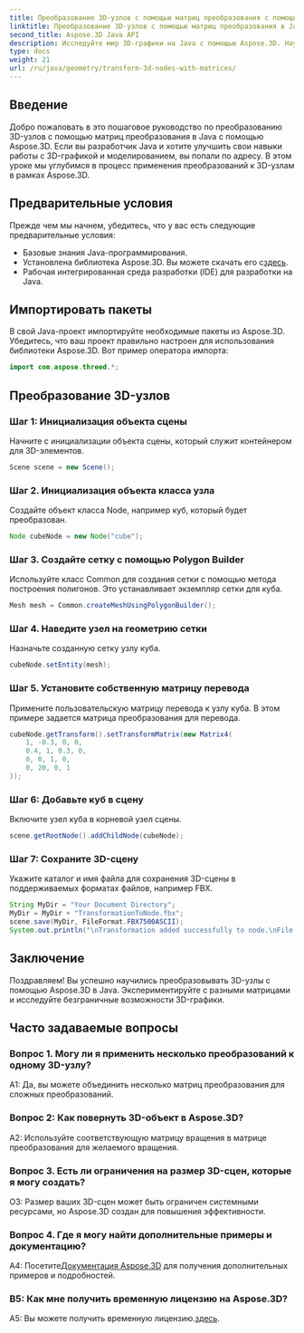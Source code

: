```yaml
---
title: Преобразование 3D-узлов с помощью матриц преобразования с помощью Aspose.3D
linktitle: Преобразование 3D-узлов с помощью матриц преобразования в Java с помощью Aspose.3D
second_title: Aspose.3D Java API
description: Исследуйте мир 3D-графики на Java с помощью Aspose.3D. Научитесь легко преобразовывать узлы с помощью матриц преобразования.
type: docs
weight: 21
url: /ru/java/geometry/transform-3d-nodes-with-matrices/
---
```

## Введение

Добро пожаловать в это пошаговое руководство по преобразованию 3D-узлов с помощью матриц преобразования в Java с помощью Aspose.3D. Если вы разработчик Java и хотите улучшить свои навыки работы с 3D-графикой и моделированием, вы попали по адресу. В этом уроке мы углубимся в процесс применения преобразований к 3D-узлам в рамках Aspose.3D.

## Предварительные условия

Прежде чем мы начнем, убедитесь, что у вас есть следующие предварительные условия:

- Базовые знания Java-программирования.
-  Установлена библиотека Aspose.3D. Вы можете скачать его с[здесь](https://releases.aspose.com/3d/java/).
- Рабочая интегрированная среда разработки (IDE) для разработки на Java.

## Импортировать пакеты

В свой Java-проект импортируйте необходимые пакеты из Aspose.3D. Убедитесь, что ваш проект правильно настроен для использования библиотеки Aspose.3D. Вот пример оператора импорта:

```java
import com.aspose.threed.*;

```

## Преобразование 3D-узлов

### Шаг 1: Инициализация объекта сцены

Начните с инициализации объекта сцены, который служит контейнером для 3D-элементов.

```java
Scene scene = new Scene();
```

### Шаг 2. Инициализация объекта класса узла

Создайте объект класса Node, например куб, который будет преобразован.

```java
Node cubeNode = new Node("cube");
```

### Шаг 3. Создайте сетку с помощью Polygon Builder

Используйте класс Common для создания сетки с помощью метода построения полигонов. Это устанавливает экземпляр сетки для куба.

```java
Mesh mesh = Common.createMeshUsingPolygonBuilder();
```

### Шаг 4. Наведите узел на геометрию сетки

Назначьте созданную сетку узлу куба.

```java
cubeNode.setEntity(mesh);
```

### Шаг 5. Установите собственную матрицу перевода

Примените пользовательскую матрицу перевода к узлу куба. В этом примере задается матрица преобразования для перевода.

```java
cubeNode.getTransform().setTransformMatrix(new Matrix4(
    1, -0.3, 0, 0,
    0.4, 1, 0.3, 0,
    0, 0, 1, 0,
    0, 20, 0, 1
));
```

### Шаг 6: Добавьте куб в сцену

Включите узел куба в корневой узел сцены.

```java
scene.getRootNode().addChildNode(cubeNode);
```

### Шаг 7: Сохраните 3D-сцену

Укажите каталог и имя файла для сохранения 3D-сцены в поддерживаемых форматах файлов, например FBX.

```java
String MyDir = "Your Document Directory";
MyDir = MyDir + "TransformationToNode.fbx";
scene.save(MyDir, FileFormat.FBX7500ASCII);
System.out.println("\nTransformation added successfully to node.\nFile saved at " + MyDir);
```

## Заключение

Поздравляем! Вы успешно научились преобразовывать 3D-узлы с помощью Aspose.3D в Java. Экспериментируйте с разными матрицами и исследуйте безграничные возможности 3D-графики.

## Часто задаваемые вопросы

### Вопрос 1. Могу ли я применить несколько преобразований к одному 3D-узлу?

A1: Да, вы можете объединить несколько матриц преобразования для сложных преобразований.

### Вопрос 2: Как повернуть 3D-объект в Aspose.3D?

A2: Используйте соответствующую матрицу вращения в матрице преобразования для желаемого вращения.

### Вопрос 3. Есть ли ограничения на размер 3D-сцен, которые я могу создать?

О3: Размер ваших 3D-сцен может быть ограничен системными ресурсами, но Aspose.3D создан для повышения эффективности.

### Вопрос 4. Где я могу найти дополнительные примеры и документацию?

 А4: Посетите[Документация Aspose.3D](https://reference.aspose.com/3d/java/) для получения дополнительных примеров и подробностей.

### В5: Как мне получить временную лицензию на Aspose.3D?

 A5: Вы можете получить временную лицензию.[здесь](https://purchase.aspose.com/temporary-license/).